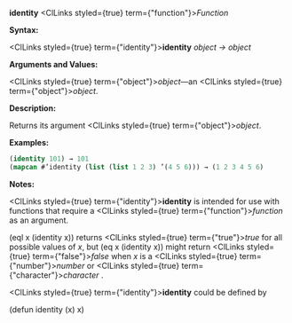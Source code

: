 **identity** <ClLinks styled={true} term={"function"}><i>Function</i></ClLinks> 



**Syntax:** 



<ClLinks styled={true} term={"identity"}><b>identity</b></ClLinks> *object → object* 



**Arguments and Values:** 



<ClLinks styled={true} term={"object"}><i>object</i></ClLinks>—an <ClLinks styled={true} term={"object"}><i>object</i></ClLinks>. 



**Description:** 



Returns its argument <ClLinks styled={true} term={"object"}><i>object</i></ClLinks>. 



**Examples:**
```lisp
(identity 101) → 101 
(mapcan #’identity (list (list 1 2 3) ’(4 5 6))) → (1 2 3 4 5 6) 
```
**Notes:** 



<ClLinks styled={true} term={"identity"}><b>identity</b></ClLinks> is intended for use with functions that require a <ClLinks styled={true} term={"function"}><i>function</i></ClLinks> as an argument. 



(eql x (identity x)) returns <ClLinks styled={true} term={"true"}><i>true</i></ClLinks> for all possible values of *x*, but (eq x (identity x)) might return <ClLinks styled={true} term={"false"}><i>false</i></ClLinks> when *x* is a <ClLinks styled={true} term={"number"}><i>number</i></ClLinks> or <ClLinks styled={true} term={"character"}><i>character</i></ClLinks> . 















<ClLinks styled={true} term={"identity"}><b>identity</b></ClLinks> could be defined by 



(defun identity (x) x) 



